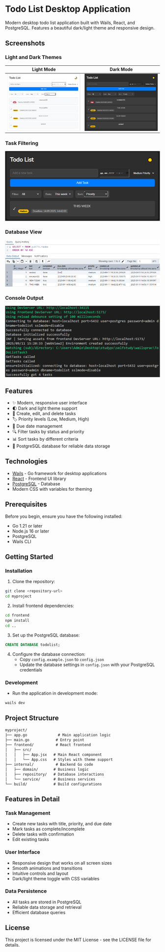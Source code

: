 # Todo List Desktop Application

Modern desktop todo list application built with Wails, React, and PostgreSQL. Features a beautiful dark/light theme and responsive design.

## Screenshots

### Light and Dark Themes

| Light Mode                                  | Dark Mode                                 |
| ------------------------------------------- | ----------------------------------------- |
| ![Light Mode](./screenshots/light-mode.png) | ![Dark Mode](./screenshots/dark-mode.png) |

### Task Filtering

![Filtering Interface](./screenshots/filtering.png)

### Database View

![Tasks Database](./screenshots/tasksdb.png)

### Console Output

![Console View](./screenshots/console.png)

## Features

- ✨ Modern, responsive user interface
- 🌓 Dark and light theme support
- 📝 Create, edit, and delete tasks
- 🏷️ Priority levels (Low, Medium, High)
- 📅 Due date management
- 🔍 Filter tasks by status and priority
- 📊 Sort tasks by different criteria
- 💾 PostgreSQL database for reliable data storage

## Technologies

- [Wails](https://wails.io/) - Go framework for desktop applications
- [React](https://reactjs.org/) - Frontend UI library
- [PostgreSQL](https://www.postgresql.org/) - Database
- Modern CSS with variables for theming

## Prerequisites

Before you begin, ensure you have the following installed:

- Go 1.21 or later
- Node.js 16 or later
- PostgreSQL
- Wails CLI

## Getting Started

### Installation

1. Clone the repository:

```bash
git clone <repository-url>
cd myproject
```

2. Install frontend dependencies:

```bash
cd frontend
npm install
cd ..
```

3. Set up the PostgreSQL database:

```sql
CREATE DATABASE todolist;
```

4. Configure the database connection:
   - Copy `config.example.json` to `config.json`
   - Update the database settings in `config.json` with your PostgreSQL credentials

### Development

- Run the application in development mode:

```bash
wails dev
```

## Project Structure

```
myproject/
├── app.go              # Main application logic
├── main.go            # Entry point
├── frontend/          # React frontend
│   ├── src/
│   │   ├── App.jsx   # Main React component
│   │   └── App.css   # Styles with theme support
├── internal/          # Backend Go code
│   ├── domain/       # Business logic
│   ├── repository/   # Database interactions
│   └── service/      # Business services
└── build/            # Build configurations
```

## Features in Detail

### Task Management

- Create new tasks with title, priority, and due date
- Mark tasks as complete/incomplete
- Delete tasks with confirmation
- Edit existing tasks

### User Interface

- Responsive design that works on all screen sizes
- Smooth animations and transitions
- Intuitive controls and layout
- Dark/light theme toggle with CSS variables

### Data Persistence

- All tasks are stored in PostgreSQL
- Reliable data storage and retrieval
- Efficient database queries

## License

This project is licensed under the MIT License - see the LICENSE file for details.

